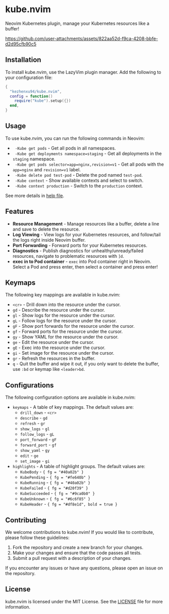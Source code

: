 # kube.nvim

Neovim Kubernetes plugin, manage your Kubernetes resources like a buffer!

https://github.com/user-attachments/assets/822aa52d-f9ca-4208-bbfe-d2d95cfb90c5

## Installation

To install kube.nvim, use the LazyVim plugin manager. Add the following to your configuration file:

```lua
{
  "kezhenxu94/kube.nvim",
  config = function()
    require("kube").setup({})
  end,
}
```

## Usage

To use kube.nvim, you can run the following commands in Neovim:

* ` -Kube get pods` - Get all pods in all namespaces.
* ` -Kube get deployments namespace=staging` - Get all deployments in the `staging` namespace.
* ` -Kube get pods selector=app=nginx,revision=v1` - Get all pods with the `app=nginx` and `revision=v1` label.
* ` -Kube delete pod test-pod` - Delete the pod named `test-pod`.
* ` -Kube context` - Show available contexts and select to switch.
* ` -Kube context production` - Switch to the `production` context.

See more details in [help file](./doc/kube-nvim.txt).

## Features

* **Resource Management** - Manage resources like a buffer, delete a line and save to delete the resource.
* **Log Viewing** - View logs for your Kubernetes resources, and follow/tail the logs right inside Neovim buffer.
* **Port Forwarding** - Forward ports for your Kubernetes resources.
* **Diagnostics** - Publish diagnostics for unhealthy/unready/failed resources, navigate to problematic resources with `]d`.
* **exec in to Pod container** - `exec` into Pod container right in Neovim. Select a Pod and press enter, then select a container and press enter!

## Keymaps

The following key mappings are available in kube.nvim:

* `<cr>` - Drill down into the resource under the cursor.
* `gd` - Describe the resource under the cursor.
* `gl` - Show logs for the resource under the cursor.
* `gL` - Follow logs for the resource under the cursor.
* `gF` - Show port forwards for the resource under the cursor.
* `gf` - Forward ports for the resource under the cursor.
* `gy` - Show YAML for the resource under the cursor.
* `ge` - Edit the resource under the cursor.
* `gE` - Exec into the resource under the cursor.
* `gi` - Set image for the resource under the cursor.
* `gr` - Refresh the resources in the buffer.
* `q` - Quit the buffer and wipe it out, if you only want to delete the buffer, use `:bd` or keymap like `<leader>bd`.

## Configurations

The following configuration options are available in kube.nvim:

* `keymaps` - A table of key mappings. The default values are:
  * `drill_down` - `<cr>`
  * `describe` - `gd`
  * `refresh` - `gr`
  * `show_logs` - `gl`
  * `follow_logs` - `gL`
  * `port_forward` - `gF`
  * `forward_port` - `gf`
  * `show_yaml` - `gy`
  * `edit` - `ge`
  * `set_image` - `gi`
* `highlights` - A table of highlight groups. The default values are:
  * `KubeBody` - `{ fg = "#40a02b" }`
  * `KubePending` - `{ fg = "#fe640b" }`
  * `KubeRunning` - `{ fg = "#40a02b" }`
  * `KubeFailed` - `{ fg = "#d20f39" }`
  * `KubeSucceeded` - `{ fg = "#9ca0b0" }`
  * `KubeUnknown` - `{ fg = "#6c6f85" }`
  * `KubeHeader` - `{ fg = "#df8e1d", bold = true }`

## Contributing

We welcome contributions to kube.nvim! If you would like to contribute, please follow these guidelines:

1. Fork the repository and create a new branch for your changes.
2. Make your changes and ensure that the code passes all tests.
3. Submit a pull request with a description of your changes.

If you encounter any issues or have any questions, please open an issue on the repository.

## License

kube.nvim is licensed under the MIT License. See the [LICENSE](LICENSE) file for more information.
